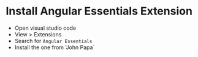 # Install Angular Essentials Extension
* Open visual studio code
* View > Extensions
* Search for `Angular Essentials`
* Install the one from 'John Papa`